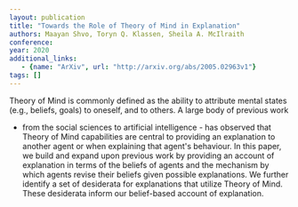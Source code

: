 ```yaml
---
layout: publication
title: "Towards the Role of Theory of Mind in Explanation"
authors: Maayan Shvo, Toryn Q. Klassen, Sheila A. McIlraith
conference: 
year: 2020
additional_links: 
   - {name: "ArXiv", url: "http://arxiv.org/abs/2005.02963v1"}
tags: []
---
```

Theory of Mind is commonly defined as the ability to attribute mental states
(e.g., beliefs, goals) to oneself, and to others. A large body of previous work
- from the social sciences to artificial intelligence - has observed that
Theory of Mind capabilities are central to providing an explanation to another
agent or when explaining that agent's behaviour. In this paper, we build and
expand upon previous work by providing an account of explanation in terms of
the beliefs of agents and the mechanism by which agents revise their beliefs
given possible explanations. We further identify a set of desiderata for
explanations that utilize Theory of Mind. These desiderata inform our
belief-based account of explanation.